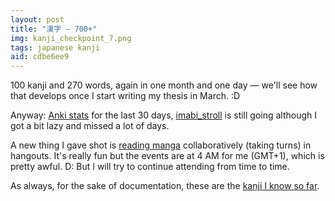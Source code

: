 ```yaml
---
layout: post
title: "漢字 — 700+"
img: kanji_checkpoint_7.png
tags: japanese kanji
aid: cdbe6ee9
---
```


100 kanji and 270 words, again in one month and one day — we'll see how that develops once I start writing my thesis in March. :D

Anyway: [Anki stats](static/img/blog/anki_stats_140212.png) for the last 30 days, [imabi_stroll](http://moc.sirtetris.com/imabi_stroll/) is still going although I got a bit lazy and missed a lot of days.

A new thing I gave shot is [reading manga](https://plus.google.com/u/0/communities/100379889147661298516) collaboratively (taking turns) in hangouts. It's really fun but the events are at 4 AM for me (GMT+1), which is pretty awful. D: But I will try to continue attending from time to time.

As always, for the sake of documentation, these are the [kanji I know so far](static/dl/kanji_checkpoint_7).